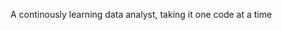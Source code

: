 A continously learning data analyst, taking it one code at a time

<!---
fiyinfoyin/fiyinfoyin is a ✨ special ✨ repository because its `README.md` (this file) appears on your GitHub profile.
You can click the Preview link to take a look at your changes.
--->

